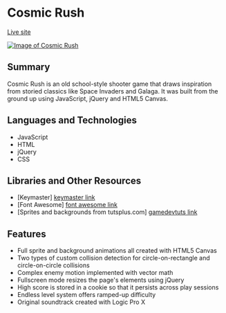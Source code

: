 # Cosmic Rush

[Live site][cosmic-rush]

[![Image of Cosmic Rush](cosmic-rush-screenshot.png)][cosmic-rush]

[cosmic-rush]: http://www.fdsimms.com/cosmic-rush

## Summary

Cosmic Rush is an old school-style shooter game that draws inspiration from storied classics like Space Invaders and Galaga. It was built from the ground up using JavaScript, jQuery and HTML5 Canvas.


## Languages and Technologies

- JavaScript
- HTML
- jQuery
- CSS

## Libraries and Other Resources
- [Keymaster] [keymaster link]
- [Font Awesome] [font awesome link]
- [Sprites and backgrounds from tutsplus.com] [gamedevtuts link]

[gamedevtuts link]: http://gamedevelopment.tutsplus.com/articles/enjoy-these-totally-free-space-based-shoot-em-up-sprites--gamedev-2368
[font awesome link]: https://fortawesome.github.io/Font-Awesome/
[keymaster link]: https://github.com/madrobby/keymaster


## Features
- Full sprite and background animations all created with HTML5 Canvas
- Two types of custom collision detection for circle-on-rectangle and circle-on-circle collisions
- Complex enemy motion implemented with vector math
- Fullscreen mode resizes the page's elements using jQuery
- High score is stored in a cookie so that it persists across play sessions
- Endless level system offers ramped-up difficulty
- Original soundtrack created with Logic Pro X
